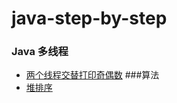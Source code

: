 # java-step-by-step
### Java 多线程
- [两个线程交替打印奇偶数](concurrent/basic/src/main/java/com/dh/concurrent/lock/AlternatePrint.java)
###算法
- [堆排序](sort/src/main/java/com/dh/basic/al/HeapSort.java)
